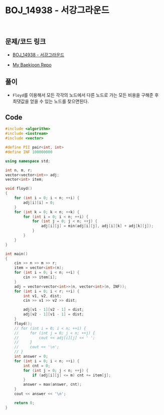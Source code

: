 # BOJ_14938 - 서강그라운드

&nbsp;

## 문제/코드 링크

- [BOJ_14938 - 서강그라운드](https://www.acmicpc.net/problem/14938)

- [My Baekjoon Repo](https://github.com/Meantint/Baekjoon)

## 풀이

- `Floyd`를 이용해서 모든 각각의 노드에서 다른 노드로 가는 모든 비용을 구해준 후 최댓값을 얻을 수 있는 노드를 찾으면된다.

## Code

```cpp
#include <algorithm>
#include <iostream>
#include <vector>

#define PII pair<int, int>
#define INF 100000000

using namespace std;

int n, m, r;
vector<vector<int>> adj;
vector<int> item;

void floyd()
{
    for (int i = 0; i < n; ++i) {
        adj[i][i] = 0;
    }
    for (int k = 0; k < n; ++k) {
        for (int i = 0; i < n; ++i) {
            for (int j = 0; j < n; ++j) {
                adj[i][j] = min(adj[i][j], adj[i][k] + adj[k][j]);
            }
        }
    }
}

int main()
{
    cin >> n >> m >> r;
    item = vector<int>(n);
    for (int i = 0; i < n; ++i) {
        cin >> item[i];
    }
    adj = vector<vector<int>>(n, vector<int>(n, INF));
    for (int i = 0; i < r; ++i) {
        int v1, v2, dist;
        cin >> v1 >> v2 >> dist;

        adj[v1 - 1][v2 - 1] = dist;
        adj[v2 - 1][v1 - 1] = dist;
    }
    floyd();
    // for (int i = 0; i < n; ++i) {
    //     for (int j = 0; j < n; ++j) {
    //         cout << adj[i][j] << ' ';
    //     }
    //     cout << '\n';
    // }
    int answer = 0;
    for (int i = 0; i < n; ++i) {
        int cnt = 0;
        for (int j = 0; j < n; ++j) {
            if (adj[i][j] <= m) cnt += item[j];
        }
        answer = max(answer, cnt);
    }
    cout << answer << '\n';

    return 0;
}
```
